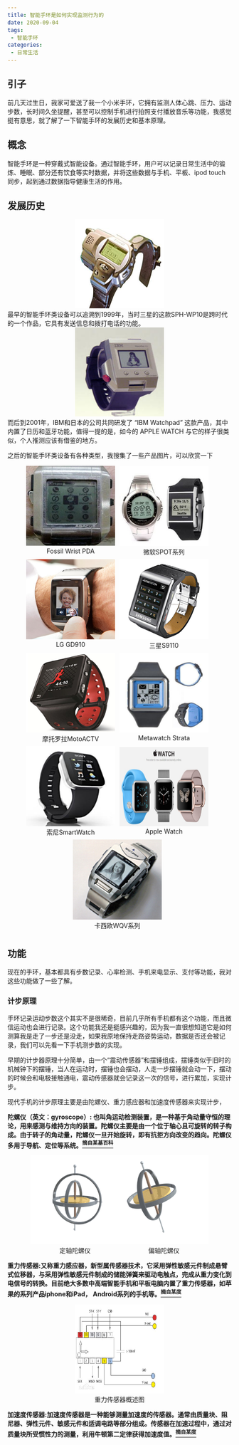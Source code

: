 ```yaml
---
title: 智能手环是如何实现监测行为的
date: 2020-09-04
tags:
 - 智能手环
categories: 
 - 日常生活
---
```


## 引子

前几天过生日，我家可爱送了我一个小米手环，它拥有监测人体心跳、压力、运动步数，长时间久坐提醒，甚至可以控制手机进行拍照支付播放音乐等功能，我感觉挺有意思，就了解了一下智能手环的发展历史和基本原理。

## 概念

智能手环是一种穿戴式智能设备。通过智能手环，用户可以记录日常生活中的锻炼、睡眠、部分还有饮食等实时数据，并将这些数据与手机、平板、ipod touch同步，起到通过数据指导健康生活的作用。 

## 发展历史

<div style="text-align:center"><img src="../../.vuepress/public/img/090401/01.png" alt="SPH-WP10" width="200px" height="200px"></div>
最早的智能手环类设备可以追溯到1999年，当时三星的这款SPH-WP10是跨时代的一个作品，它具有发送信息和拨打电话的功能。

<div style="text-align:center"><img src="../../.vuepress/public/img/090401/02.png" alt="IBM Watchpad" width="200px" height="200px"></div>
而后到2001年，IBM和日本的公司共同研发了 “IBM Watchpad” 这款产品，其中内置了日历和蓝牙功能，值得一提的是，如今的 APPLE WATCH 与它的样子很类似，个人推测应该有借鉴的地方。

之后的智能手环类设备有各种类型，我搜集了一些产品图片，可以欣赏一下
<div style="display:flex;justify-content:center;align-items:center;flex-wrap:wrap;">
    <div style="margin:0 10px 10px 0;width:200px;height:200px;text-align:center;">
        <img src="../../.vuepress/public/img/090401/03.png" alt="Fossil Wrist PDA" width="200px" height="180px">
        <span>Fossil Wrist PDA</span>
    </div>
    <div style="margin:0 10px 10px 0;width:200px;height:200px;text-align:center;">
        <img src="../../.vuepress/public/img/090401/04.png" alt="微软SPOT系列" width="200px" height="180px">
        <span>微软SPOT系列</span>
    </div>
    <div style="margin:0 10px 10px 0;width:200px;height:200px;text-align:center;">
        <img src="../../.vuepress/public/img/090401/05.png" alt="LG GD910" width="200px" height="180px">
        <span>LG GD910</span>
    </div>
    <div style="margin:0 10px 10px 0;width:200px;height:200px;text-align:center;">
        <img src="../../.vuepress/public/img/090401/06.png" alt="三星S9110" width="200px" height="180px">
        <span>三星S9110</span>
    </div>
    <div style="margin:0 10px 10px 0;width:200px;height:200px;text-align:center;">
        <img src="../../.vuepress/public/img/090401/07.png" alt="摩托罗拉MotoACTV" width="200px" height="180px">
        <span>摩托罗拉MotoACTV</span>
    </div>
    <div style="margin:0 10px 10px 0;width:200px;height:200px;text-align:center;">
        <img src="../../.vuepress/public/img/090401/08.png" alt="Metawatch Strata" width="200px" height="180px">
        <span>Metawatch Strata</span>
    </div>
    <div style="margin:0 10px 10px 0;width:200px;height:200px;text-align:center;">
        <img src="../../.vuepress/public/img/090401/09.png" alt="索尼SmartWatch" width="200px" height="180px">
        <span>索尼SmartWatch</span>
    </div>
    <div style="margin:0 10px 10px 0;width:200px;height:200px;text-align:center;">
        <img src="../../.vuepress/public/img/090401/10.png" alt="Apple Watch" width="200px" height="180px">
        <span>Apple Watch</span>
    </div>
    <div style="margin:0 10px 10px 0;width:200px;height:200px;text-align:center;">
        <img src="../../.vuepress/public/img/090401/11.png" alt="卡西欧WQV系列" width="200px" height="180px">
        <span>卡西欧WQV系列</span>
    </div>
</div>

## 功能

现在的手环，基本都具有步数记录、心率检测、手机来电显示、支付等功能，我对这些功能做了一些了解。

### 计步原理

手环记录运动步数这个其实不是很稀奇，目前几乎所有手机都有这个功能，而且微信运动也会进行记录。这个功能我还是挺感兴趣的，因为我一直很想知道它是如何测算我是走了一步还是没走，如果我原地保持走路姿势运动，数据是否还会被记录，我们可以先看一下手机测步数的实现。

早期的计步器原理十分简单，由一个“震动传感器”和摆锤组成，摆锤类似于旧时的机械钟下的摆锤，当人在运动时，摆锤也会摆动，人走一步摆锤就会动一下，摆动的时候会和电极接触通电，震动传感器就会记录这一次的信号，进行累加，实现计步。

现代手机的计步原理主要是由陀螺仪、重力感应器和加速度传感器来实现计步，

**陀螺仪（英文：gyroscope）: 也叫角运动检测装置，是一种基于角动量守恒的理论，用来感测与维持方向的装置。陀螺仪主要是由一个位于轴心且可旋转的转子构成。由于转子的角动量，陀螺仪一旦开始旋转，即有抗拒方向改变的趋向。陀螺仪多用于导航、定位等系统。<a href="https://zh.wikipedia.org/wiki/%E9%99%80%E8%9E%BA%E5%84%80" target="blank"><sup>摘自某基百科</sup></a>**
<div style="display:flex;justify-content:center;align-items:center;flex-wrap:wrap;">
    <div style="width:200px;text-align:center;">
        <img src="../../.vuepress/public/img/090401/12.gif" alt="定轴陀螺仪" width="200px" height="200px">
        <span>定轴陀螺仪</span>
    </div>
    <div style="width:200px;text-align:center;">
        <img src="../../.vuepress/public/img/090401/13.gif" alt="偏轴陀螺仪"
        width="200px" height="200px">
        <span>偏轴陀螺仪</span>
    </div>
</div>

**重力传感器:又称重力感应器，新型属传感器技术，它采用弹性敏感元件制成悬臂式位移器，与采用弹性敏感元件制成的储能弹簧来驱动电触点，完成从重力变化到电信号的转换。目前绝大多数中高端智能手机和平板电脑内置了重力传感器，如苹果的系列产品iphone和iPad， Android系列的手机等。<a href="https://baike.baidu.com/item/%E9%87%8D%E5%8A%9B%E6%84%9F%E5%BA%94%E5%99%A8" target="blank"><sup>摘自某度</sup></a>**
<div style="margin:0 auto;width:200px;text-align:center;">
    <img src="../../.vuepress/public/img/090401/14.jpg" alt="重力传感器" width="200px" height="200px">
    <span>重力传感器概述图</span>
</div>

**加速度传感器:加速度传感器是一种能够测量加速度的传感器。通常由质量块、阻尼器、弹性元件、敏感元件和适调电路等部分组成。传感器在加速过程中，通过对质量块所受惯性力的测量，利用牛顿第二定律获得加速度值。<a href="https://baike.baidu.com/item/%E5%8A%A0%E9%80%9F%E5%BA%A6%E4%BC%A0%E6%84%9F%E5%99%A8" target="blank"><sup>摘自某度</sup></a>**


